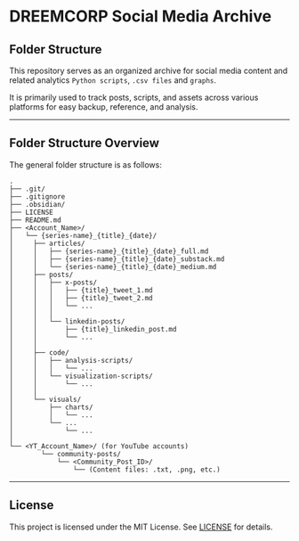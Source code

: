 # DREEMCORP Social Media Archive

## Folder Structure
This repository serves as an organized archive for social media content and related analytics `Python scripts`, `.csv files` and `graphs`.

It is primarily used to track posts, scripts, and assets across various platforms for easy backup, reference, and analysis.

---

## Folder Structure Overview
The general folder structure is as follows:

```
.
├── .git/
├── .gitignore
├── .obsidian/
├── LICENSE
├── README.md
├── <Account_Name>/
│   └── {series-name}_{title}_{date}/ 
│     ├── articles/
│     │   ├── {series-name}_{title}_{date}_full.md
│     │   ├── {series-name}_{title}_{date}_substack.md
│     │   └── {series-name}_{title}_{date}_medium.md
│     ├── posts/
│     │   ├── x-posts/
│     │   │   ├── {title}_tweet_1.md
│     │   │   ├── {title}_tweet_2.md
│     │   │   └── ...
│     │   │
│     │   └── linkedin-posts/
│     │       ├── {title}_linkedin_post.md
│     │       └── ...
│     │
│     ├── code/
│     │   ├── analysis-scripts/
│     │   │   └── ...
│     │   └── visualization-scripts/
│     │       └── ...
│     │
│     └── visuals/
│         ├── charts/
│         │   └── ...
│         └── ...
│             └── ...
│
└── <YT_Account_Name>/ (for YouTube accounts)
        └── community-posts/
            └── <Community_Post_ID>/
                └── (Content files: .txt, .png, etc.)
```

---

## License

This project is licensed under the MIT License. See [LICENSE](LICENSE) for details.
